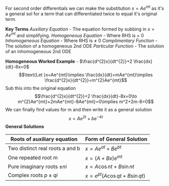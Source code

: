 For second order differentials we can make the substitution $x=Ae^{mt}$ as it's a general sol for a term that can differentiated twice to equal it's original term.

**Key Terms**
*Auxiliary Equation* - The equation formed by subbing in $x=Ae^{mt}$ and simplifying.
*Homogeneous Equation* - Where RHS is = 0
*Inhomogeneous Equation* - Where RHS is $\neq$ 0
*Complimentary Function* - The solution of a homogeneous 2nd ODE 
*Particular Function* - The solution of an inhomogeneous 2nd ODE

**Homogeneous Worked Example** - $\frac{d^{2}x}{dt^{2}}+2 \frac{dx}{dt}-8x=0$
$$\text{Let }x=Ae^{mt}\implies \frac{dx}{dt}=mAe^{mt}\implies \frac{d^{2}x}{dt^{2}}=m^{2}Ae^{mt}$$
Sub this into the original equation 
$$\frac{d^{2}x}{dt^{2}}+2 \frac{dx}{dt}-8x=0\to m^{2}Ae^{mt}+2mAe^{mt}-8Ae^{mt}=0\implies m^2+2m-8=0$$
We can finally find values for m and then write it as a general solution 
$$x=Ae^{2t}+be^{-4t}$$
**General Solutions**

| Roots of auxiliary equation     | Form of General Solution      |
| ------------------------------- | ----------------------------- |
| Two distinct real roots a and b | $x=Ae^{at}+Be^{bt}$           |
| One repeated root m             | $x=(A+Bx)e^{mt}$              |
| Pure imaginary roots $\pm ni$   | $x=A\cos nt+B\sin nt$         |
| Complex roots $p\pm qi$         | $x=e^{pt}(A\cos qt+B\sin qt)$ |
